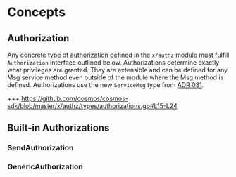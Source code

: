 <!--
order: 0
-->

# Concepts

## Authorization
Any concrete type of authorization defined in the `x/authz` module must fulfill `Authorization` interface outlined below. Authorizations determine exactly what privileges are granted. They are extensible and can be defined for any Msg service method even outside of the module where the Msg method is defined. Authorizations use the new `ServiceMsg` type from [ADR 031](docs/architecture/adr-31-msg-service.md).


+++ https://github.com/cosmos/cosmos-sdk/blob/master/x/authz/types/authorizations.go#L15-L24


## Built-in Authorizations

### SendAuthorization



### GenericAuthorization
